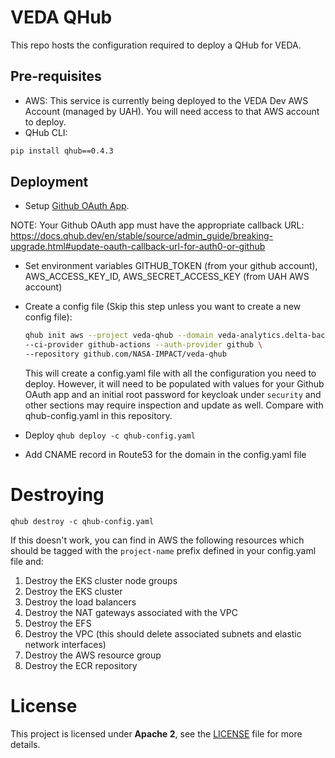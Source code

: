 # VEDA QHub

This repo hosts the configuration required to deploy a QHub for VEDA.

## Pre-requisites

* AWS: This service is currently being deployed to the VEDA Dev AWS Account (managed by UAH). You will need access to that AWS account to deploy.
* QHub CLI:

```sh
pip install qhub==0.4.3
```

## Deployment

* Setup [Github OAuth App](https://docs.github.com/en/developers/apps/building-oauth-apps/creating-an-oauth-app).

NOTE: Your Github OAuth app must have the appropriate callback URL: https://docs.qhub.dev/en/stable/source/admin_guide/breaking-upgrade.html#update-oauth-callback-url-for-auth0-or-github

* Set environment variables GITHUB_TOKEN (from your github account), AWS_ACCESS_KEY_ID, AWS_SECRET_ACCESS_KEY (from UAH AWS account)
* Create a config file (Skip this step unless you want to create a new config file):

    ```bash
    qhub init aws --project veda-qhub --domain veda-analytics.delta-backend.com \
    --ci-provider github-actions --auth-provider github \
    --repository github.com/NASA-IMPACT/veda-qhub
    ```

    This will create a config.yaml file with all the configuration you need to deploy. However, it will need to be populated with values for your Github OAuth app and an initial root password for keycloak under `security` and other sections may require inspection and update as well. Compare with qhub-config.yaml in this repository.

* Deploy `qhub deploy -c qhub-config.yaml`
* Add CNAME record in Route53 for the domain in the config.yaml file

# Destroying

```
qhub destroy -c qhub-config.yaml
```

If this doesn't work, you can find in AWS the following resources which should be tagged with the `project-name` prefix defined in your config.yaml file and:

1. Destroy the EKS cluster node groups
2. Destroy the EKS cluster
3. Destroy the load balancers
4. Destroy the NAT gateways associated with the VPC
5. Destroy the EFS
6. Destroy the VPC (this should delete associated subnets and elastic network interfaces)
7. Destroy the AWS resource group
8. Destroy the ECR repository 

# License
This project is licensed under **Apache 2**, see the [LICENSE](LICENSE) file for more details.


